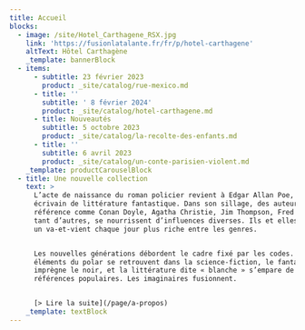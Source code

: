 ```yaml
---
title: Accueil
blocks:
  - image: /site/Hotel_Carthagene_RSX.jpg
    link: 'https://fusionlatalante.fr/fr/p/hotel-carthagene'
    altText: Hôtel Carthagène
    _template: bannerBlock
  - items:
      - subtitle: 23 février 2023
        product: _site/catalog/rue-mexico.md
      - title: ''
        subtitle: ' 8 février 2024'
        product: _site/catalog/hotel-carthagene.md
      - title: Nouveautés
        subtitle: 5 octobre 2023
        product: _site/catalog/la-recolte-des-enfants.md
      - title: ''
        subtitle: 6 avril 2023
        product: _site/catalog/un-conte-parisien-violent.md
    _template: productCarouselBlock
  - title: Une nouvelle collection
    text: >
      L’acte de naissance du roman policier revient à Edgar Allan Poe, poète et
      écrivain de littérature fantastique. Dans son sillage, des auteurs de
      référence comme Conan Doyle, Agatha Christie, Jim Thompson, Fred Vargas et
      tant d’autres, se nourrissent d’influences diverses. Ils et elles ont créé
      un va-et-vient chaque jour plus riche entre les genres.


      Les nouvelles générations débordent le cadre fixé par les codes. Les
      éléments du polar se retrouvent dans la science-fiction, le fantastique
      imprègne le noir, et la littérature dite « blanche » s’empare de ces
      références populaires. Les imaginaires fusionnent.


      [> Lire la suite](/page/a-propos)
    _template: textBlock
---
```


